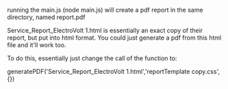running the main.js (node main.js) will create a pdf report in the same directory, named report.pdf

Service_Report_ElectroVolt 1.html is essentially an exact copy of their report, but put into html format.
You could just generate a pdf from this html file and it'll work too.

To do this, essentially just change the call of the function to:

generatePDF('Service_Report_ElectroVolt 1.html','reportTemplate copy.css',{})
